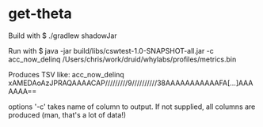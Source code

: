 # get-theta

Build with
  $ ./gradlew shadowJar
  
Run with
  $ java -jar build/libs/cswtest-1.0-SNAPSHOT-all.jar -c acc_now_delinq /Users/chris/work/druid/whylabs/profiles/metrics.bin
  
Produces TSV like:
  acc_now_delinq  xAMEDAoAzJPRAQAAAACAP/////////9//////////38AAAAAAAAAAAFA[...]AAAAAAA==
  
  
options '-c' takes name of column to output.  If not supplied, all columns are produced (man, that's a lot of data!)

  
  
